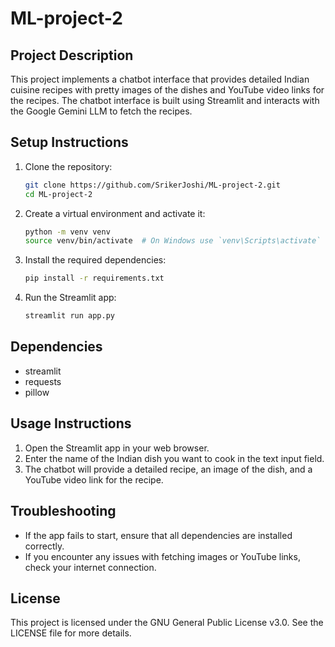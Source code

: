 # ML-project-2

## Project Description

This project implements a chatbot interface that provides detailed Indian cuisine recipes with pretty images of the dishes and YouTube video links for the recipes. The chatbot interface is built using Streamlit and interacts with the Google Gemini LLM to fetch the recipes.

## Setup Instructions

1. Clone the repository:
   ```bash
   git clone https://github.com/SrikerJoshi/ML-project-2.git
   cd ML-project-2
   ```

2. Create a virtual environment and activate it:
   ```bash
   python -m venv venv
   source venv/bin/activate  # On Windows use `venv\Scripts\activate`
   ```

3. Install the required dependencies:
   ```bash
   pip install -r requirements.txt
   ```

4. Run the Streamlit app:
   ```bash
   streamlit run app.py
   ```

## Dependencies

- streamlit
- requests
- pillow

## Usage Instructions

1. Open the Streamlit app in your web browser.
2. Enter the name of the Indian dish you want to cook in the text input field.
3. The chatbot will provide a detailed recipe, an image of the dish, and a YouTube video link for the recipe.

## Troubleshooting

- If the app fails to start, ensure that all dependencies are installed correctly.
- If you encounter any issues with fetching images or YouTube links, check your internet connection.

## License

This project is licensed under the GNU General Public License v3.0. See the LICENSE file for more details.
